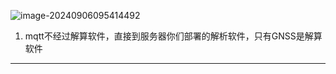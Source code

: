 ![image-20240906095414492](https://kuiqwang.oss-cn-chengdu.aliyuncs.com/blog/image-20240906095414492.png)

1. mqtt不经过解算软件，直接到服务器你们部署的解析软件，只有GNSS是解算软件

---

